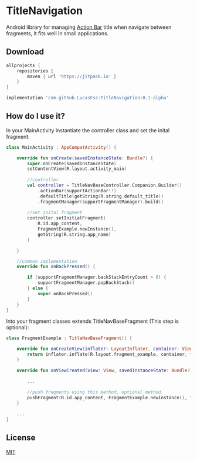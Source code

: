# TitleNavigation
Android library for managing [Action Bar](https://developer.android.com/training/appbar/?hl=pt-br) title when navigate between fragments, it fits well in small applications.

## Download

```gradle
allprojects {
    repositories {
        maven { url 'https://jitpack.io' }
    }
}

implementation 'com.github.LucasFsc:TitleNavigation:0.1-alpha'

```

## How do I use it?

In your MainActivity instantiate the controller class and set the inital fragment:

```kotlin
class MainActivity : AppCompatActivity() {

    override fun onCreate(savedInstanceState: Bundle?) {
        super.onCreate(savedInstanceState)
        setContentView(R.layout.activity_main)
        
        //controller
        val controller = TitleNavBaseController.Companion.Builder()
            .actionBar(supportActionBar!!)
            .defaultTitle(getString(R.string.default_title))
            .fragmentManager(supportFragmentManager).build()
        
        //set inital fragment
        controller.setInitialFragment(
            R.id.app_content,
            FragmentExample.newInstance(),
            getString(R.string.app_name)
        )

    }

    //common implementation
    override fun onBackPressed() {

        if (supportFragmentManager.backStackEntryCount > 0) {
            supportFragmentManager.popBackStack()
        } else {
            super.onBackPressed()
        }
    }
}
```
Into your fragment classes extends TitleNavBaseFragment (This step is optional):

```kotlin
class FragmentExample : TitleNavBaseFragment() {

    override fun onCreateView(inflater: LayoutInflater, container: ViewGroup?, savedInstanceState: Bundle?): View? {
        return inflater.inflate(R.layout.fragment_example, container, false)
    }

    override fun onViewCreated(view: View, savedInstanceState: Bundle?) {
        
        ...
    
        //push fragments using this method, optional method
        pushFragment(R.id.app_content, FragmentExample.newInstance(), "Your awesome title here")
    }

    ...
}
```

## License
[MIT](https://github.com/LucasFsc/TitleNavigator/blob/master/LICENSE)
